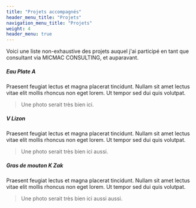 ```yaml
---
title: "Projets accompagnés"
header_menu_title: "Projets"
navigation_menu_title: "Projets"
weight: 4
header_menu: true
---
```


Voici une liste non-exhaustive des projets auquel j'ai participé en tant que consultant via MICMAC CONSULTING, et auparavant.

##### Eau Plate A

Praesent feugiat lectus et magna placerat tincidunt. Nullam sit amet lectus vitae elit mollis rhoncus non eget lorem. Ut tempor sed dui quis volutpat.

> Une photo serait très bien ici.

##### V Lizon

Praesent feugiat lectus et magna placerat tincidunt. Nullam sit amet lectus vitae elit mollis rhoncus non eget lorem. Ut tempor sed dui quis volutpat.

> Une photo serait très bien ici aussi.

##### Gras de mouton K Zak

Praesent feugiat lectus et magna placerat tincidunt. Nullam sit amet lectus vitae elit mollis rhoncus non eget lorem. Ut tempor sed dui quis volutpat.

> Une photo serait très bien ici aussi aussi.